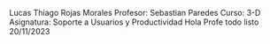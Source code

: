 Lucas Thiago Rojas Morales 
Profesor: Sebastian Paredes 
Curso: 3-D 
Asignatura: Soporte a Usuarios y Productividad
Hola Profe todo listo 20/11/2023